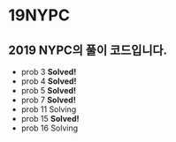 # 19NYPC
2019 NYPC의 풀이 코드입니다.
---
 - prob 3 **Solved!**
 - prob 4 **Solved!**
 - prob 5 **Solved!**
 - prob 7 **Solved!**
 - prob 11 Solving
 - prob 15 **Solved!**
 - prob 16 Solving